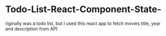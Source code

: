 # Todo-List-React-Component-State-

riginally was a todo list, but I used this react app to fetch movies title, year and description from API
